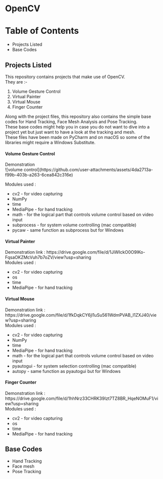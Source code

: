 # OpenCV

<h1>Table of Contents</h1>
<ul>
  <li>Projects Listed</li>
  <li>Base Codes</li>
</ul>
<h2>Projects Listed</h2>

This repository contains projects that make use of OpenCV. <br>
They are :- 
<ol>
  <li>Volume Gesture Control</li>
  <li>Virtual Painter</li>
  <li>Virtual Mouse</li>
  <li>Finger Counter</li>
</ol>
Along with the project files, this repository also contains the simple base codes for Hand Tracking, Face Mesh Analysis and Pose Tracking.<br>
These base codes might help you in case you do not want to dive into a project yet but just want to have a look at the tracking and mesh. <br>
These files have been made on PyCharm and on macOS so some of the libraries might require a Windows Substitute.
<h4>Volume Gesture Control</h4>
Demonstration <br>
![volume control](https://github.com/user-attachments/assets/4da2713a-f99b-403b-a263-6cea842c316e)
<br>

Modules used :
<ul>
  <li>cv2 - for video capturing </li>
  <li>NumPy</li>
  <li>time</li>
  <li>MediaPipe - for hand tracking</li>
  <li>math - for the logical part that controls volume control based on video input</li>
  <li>subprocess - for system volume controlling (mac compatible)</li>
  <li>pycaw - same function as subprocess but for Windows</li>
</ul>

<h4>Virtual Painter</h4>
Demonstration link : https://drive.google.com/file/d/1JiWIckO0O9IKo-FqsaOKZMcVuh7b7oZV/view?usp=sharing
<br>
Modules used :
<ul>
  <li>cv2 - for video capturing </li>
  <li>os</li>
  <li>time</li>
  <li>MediaPipe - for hand tracking</li>
</ul>
<h4>Virtual Mouse</h4>
Demonstration link : https://drive.google.com/file/d/1fkDqkCY6jl1uSu561WdmPVAB_I1ZXJ40/view?usp=sharing
<br>
Modules used :
<ul>
  <li>cv2 - for video capturing </li>
  <li>NumPy</li>
  <li>time</li>
  <li>MediaPipe - for hand tracking</li>
  <li>math - for the logical part that controls volume control based on video input</li>
  <li>pyautogui - for system selection controlling (mac compatible)</li>
  <li>autopy - same function as pyautogui but for Windows</li>
</ul>
<h4>Finger Counter</h4>
Demonstration link : https://drive.google.com/file/d/1hhNrz33CHRK39Izt7TZ8BR_HqeNOMuF1/view?usp=sharing
<br>
Modules used :
<ul>
  <li>cv2 - for video capturing </li>
  <li>os</li>
  <li>time</li>
  <li>MediaPipe - for hand tracking</li>
</ul>

<h2>Base Codes</h2>
<ul>
  <li>Hand Tracking</li>
  <li>Face mesh</li>
  <li>Pose Tracking</li>
</ul>
